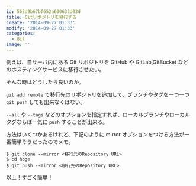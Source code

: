 ```yaml
---
id: 563d9b67bf652a600632d03d
title: Gitリポジトリを移行する
create: '2014-09-27 01:33'
modify: '2014-09-27 01:33'
categories:
  - Git
image: ''
---
```


例えば、自サーバ内にある Git リポジトリを GitHub や GitLab,GitBucket などのホスティングサービスに移行させたい。

そんな時はどうしたら良いのか。

`git add remote` で移行先のリポジトリを追加して、ブランチやタグを一つ一つ `git push` しても出来なくはない。

`--all` や `--tags` などのオプションを指定すれば、ローカルブランチやローカルタグならば一気に `push` することが出来る。

方法はいくつかあるけれど、下記のように mirror オプションをつける方法が一番簡単そうだったのでメモ。

```
$ git clone --mirror <移行元のRepository URL>
$ cd hoge
$ git push --mirror <移行先のRepository URL>
```

以上！すごく簡単！

<!-- more -->
